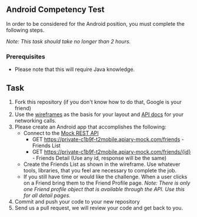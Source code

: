## Android Competency Test

In order to be considered for the Android position, you must complete the following steps. 

*Note: This task should take no longer than 2 hours.*

### Prerequisites

- Please note that this will require Java knowledge. 

## Task

1. Fork this repository (if you don't know how to do that, Google is your friend)
2. Use the [wireframes](example.png) as the basis for your layout and [API docs](http://docs.t2mobile.apiary.io/) for your networking calls.
3. Please create an Android app that accomplishes the following:
	- Connect to the [Mock REST API](https://private-c1b9f-t2mobile.apiary-mock.com)
		- GET https://private-c1b9f-t2mobile.apiary-mock.com/friends - Friends List
		- GET https://private-c1b9f-t2mobile.apiary-mock.com/friends/{id} - Friends Detail (Use any id, response will be the same)
	- Create the Friends List as shown in the wireframe. Use whatever tools, libraries, that you feel are necessary to complete the job. 
	- If you still have time or would like the challenge. When a user clicks on a Friend bring them to the Friend Profile page. 
	*Note: There is only one Friend profile object that is available through the API. Use this for all detail pages.* 
4. Commit and push your code to your new repository
5. Send us a pull request, we will review your code and get back to you.
